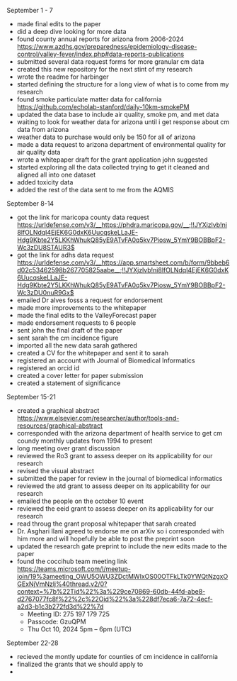 September 1 - 7

- made final edits to the paper
- did a deep dive looking for more data
- found county annual reports for arizona from 2006-2024 https://www.azdhs.gov/preparedness/epidemiology-disease-control/valley-fever/index.php#data-reports-publications
- submitted several data request forms for more granular cm data
- created this new repository for the next stint of my research
- wrote the readme for harbinger
- started defining the structure for a long view of what is to come from my research
- found smoke particulate matter data for california  https://github.com/echolab-stanford/daily-10km-smokePM
- updated the data base to include air quality, smoke pm, and met data 
- waiting to look for weather data for arizona until i get response about cm data from arizona
- weather data to purchase would only be 150 for all of arizona
- made a data request to arizona department of environmental quality for air quality data
- wrote a whitepaper draft for the grant application john suggested
- started exploring all the data collected trying to get it cleaned and aligned all into one dataset
- added toxicity data 
- added the rest of the data sent to me from the AQMIS

September 8-14

- got the link for maricopa county data request https://urldefense.com/v3/__https://phdra.maricopa.gov/__;!!JYXjzlvb!ni8lfOLNdqI4EjEK6G0dxK6UucqskeLLaJE-Hdg9Kbte2Y5LKKhWhukQ85yE9ATvFA0q5kv7Piosw_5YmY9BOBBpF2-Wc3zDU8STAUR3$
- got the link for adhs data request https://urldefense.com/v3/__https://app.smartsheet.com/b/form/9bbeb6d02c53462598b267705825aabe__;!!JYXjzlvb!ni8lfOLNdqI4EjEK6G0dxK6UucqskeLLaJE-Hdg9Kbte2Y5LKKhWhukQ85yE9ATvFA0q5kv7Piosw_5YmY9BOBBpF2-Wc3zDU0nuR9Gx$
- emailed Dr alves fosss a request for endorsement
- made more improvements to the whitepaper
- made the final edits to the ValleyForecast paper
- made endorsement requests to 6 people 
- sent john the final draft of the paper
- sent sarah the cm incidence figure
- imported all the new data sarah gathered
- created a CV for the whitepaper and sent it to sarah
- registered an account with Journal of Biomedical Informatics
- registered an orcid id
- created a cover letter for paper submission
- created a statement of significance

September 15-21
- created a graphical abstract
https://www.elsevier.com/researcher/author/tools-and-resources/graphical-abstract
- corresponded with the arizona department of health service to get cm coundy monthly updates from 1994 to present
- long meeting over grant discussion
- reviewed the Ro3 grant to assess deeper on its applicability for our research
- revised the visual abstract
- submitted the paper for review in the journal of biomedical informatics
- reviewed the atd grant to assess deeper on its applicability for our research
- emailed the people on the october 10 event
- reviewed the eeid grant to assess deeper on its applicability for our research
- read throug the grant proposal whitepaper that sarah created
- Dr. Asghari Ilani agreed to endorse me on arXiv so i corresponded with him more and will hopefully be able to post the preprint soon
- updated the research gate preprint to include the new edits made to the paper
- found the coccihub team meeting link https://teams.microsoft.com/l/meetup-join/19%3ameeting_OWU5OWU3ZDctMWIxOS00OTFkLTk0YWQtNzgxOGExNjVmNzlj%40thread.v2/0?context=%7b%22Tid%22%3a%229ce70869-60db-44fd-abe8-d2767077fc8f%22%2c%22Oid%22%3a%228df7eca6-7a72-4ecf-a2d3-b1c3b272fd3d%22%7d 
    - Meeting ID: 275 197 179 725
    - Passcode: GzuQPM
    - Thu Oct 10, 2024 5pm – 6pm (UTC)

September 22-28
- recieved the montly update for counties of cm incidence in california
- finalized the grants that we should apply to 
- 

